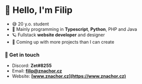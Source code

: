 # 👋 Hello, I'm Filip

- 😅 20 y.o. student
- 🎉 Mainly programming in **Typescript**, **Python**, PHP and Java
- 🪐 Fullstack **website developer** and designer
- 🌱 Coming up with more projects than I can create

### 💬 Get in touch
- Discord: **Zet#8255**
- Email: **filip@znachor.cz**
- Website: **[www.znachor.cz](https://www.znachor.cz)**